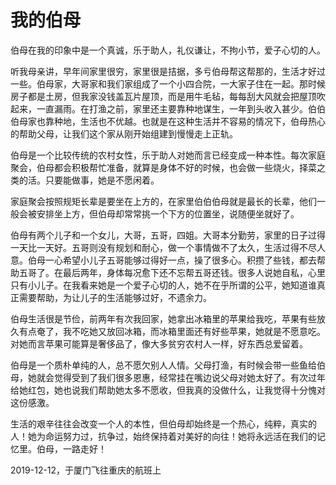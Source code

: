 <!---
markmeta_author: wongoo
markmeta_date: 2019-12-12
markmeta_title: 我的伯母
markmeta_categories: 其他
markmeta_tags: 其他
-->

# 我的伯母

伯母在我的印象中是一个真诚，乐于助人，礼仪谦让，不拘小节，爱子心切的人。

听我母亲讲，早年间家里很穷，家里很是拮据，多亏伯母帮这帮那的，生活才好过一些。伯母家，大哥家和我们家组成了一个小四合院，一大家子住在一起。那时候房子都是土房，但我家没钱盖瓦片屋顶，而是用牛毛毡，每每刮大风就会把屋顶吹起来，一直漏雨。在打渔之前，家里还主要靠种地谋生，一年到头收入甚少。伯伯伯母家也靠种地，生活也不优越。也就是在这种生活并不容易的情况下，伯母热心的帮助父母，让我们这个家从刚开始组建到慢慢走上正轨。


伯母是一个比较传统的农村女性，乐于助人对她而言已经变成一种本性。每次家庭聚会，伯母都会积极帮忙准备，就算是身体不好的时候，也会做一些烧火，择菜之类的活。只要能做事，她是不愿闲着。

家庭聚会按照规矩长辈是要坐在上方的，在家里伯伯伯母就是最长的长辈，他们一般会被安排坐上方，但伯母却常常挑一个下方的位置坐，说随便坐就好了。

伯母有两个儿子和一个女儿，大哥，五哥，四姐。大哥本分勤劳，家里的日子过得一天比一天好。五哥则没有规划和耐心，做一个事情做不了太久，生活过得不尽人意。伯母一心希望小儿子五哥能够过得好一点，操了很多心。积攒了些钱，都去帮助五哥了。在最后两年，身体每况愈下还不忘帮五哥还钱。很多人说她自私，心里只有小儿子。在我看来她是一个爱子心切的人，她不在乎所谓的公平，她知道谁真正需要帮助，为让儿子的生活能够过好，不遗余力。

伯母生活很是节俭，前两年有次我回家，她拿出冰箱里的苹果给我吃，苹果有些放久有点奄了，我不吃她又放回冰箱，而冰箱里面还有好些苹果，她就是不愿意吃。对她而言苹果可能算是奢侈品了，像大多贫穷农村人一样，好东西总爱留着。

伯母是一个质朴单纯的人，总不愿欠别人人情。父母打渔，有时候会带一些鱼给伯母，她就会觉得受到了我们很多恩惠，经常挂在嘴边说父母对她太好了。有次过年给她红包，她也说我们帮助她太多不愿收，但我真的没做什么，让我觉得十分愧对这份感激。

生活的艰辛往往会改变一个人的本性，但伯母却始终是一个热心，纯粹，真实的人！她为命运努力过，抗争过，始终保持着对美好的向往！她将永远活在我们的记忆里。伯母，一路走好！

2019-12-12，于厦门飞往重庆的航班上
